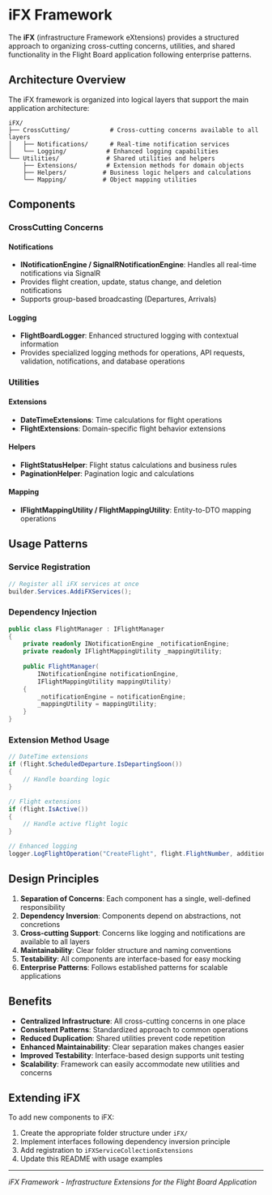 # iFX Framework

The **iFX** (infrastructure Framework eXtensions) provides a structured approach to organizing cross-cutting concerns, utilities, and shared functionality in the Flight Board application following enterprise patterns.

## Architecture Overview

The iFX framework is organized into logical layers that support the main application architecture:

```
iFX/
├── CrossCutting/           # Cross-cutting concerns available to all layers
│   ├── Notifications/      # Real-time notification services
│   └── Logging/           # Enhanced logging capabilities
└── Utilities/             # Shared utilities and helpers
    ├── Extensions/        # Extension methods for domain objects
    ├── Helpers/          # Business logic helpers and calculations  
    └── Mapping/          # Object mapping utilities
```

## Components

### CrossCutting Concerns

#### Notifications
- **INotificationEngine / SignalRNotificationEngine**: Handles all real-time notifications via SignalR
- Provides flight creation, update, status change, and deletion notifications
- Supports group-based broadcasting (Departures, Arrivals)

#### Logging
- **FlightBoardLogger**: Enhanced structured logging with contextual information
- Provides specialized logging methods for operations, API requests, validation, notifications, and database operations

### Utilities

#### Extensions
- **DateTimeExtensions**: Time calculations for flight operations
- **FlightExtensions**: Domain-specific flight behavior extensions

#### Helpers
- **FlightStatusHelper**: Flight status calculations and business rules
- **PaginationHelper**: Pagination logic and calculations

#### Mapping
- **IFlightMappingUtility / FlightMappingUtility**: Entity-to-DTO mapping operations

## Usage Patterns

### Service Registration

```csharp
// Register all iFX services at once
builder.Services.AddiFXServices();
```

### Dependency Injection

```csharp
public class FlightManager : IFlightManager
{
    private readonly INotificationEngine _notificationEngine;
    private readonly IFlightMappingUtility _mappingUtility;
    
    public FlightManager(
        INotificationEngine notificationEngine,
        IFlightMappingUtility mappingUtility)
    {
        _notificationEngine = notificationEngine;
        _mappingUtility = mappingUtility;
    }
}
```

### Extension Method Usage

```csharp
// DateTime extensions
if (flight.ScheduledDeparture.IsDepartingSoon())
{
    // Handle boarding logic
}

// Flight extensions
if (flight.IsActive())
{
    // Handle active flight logic
}

// Enhanced logging
logger.LogFlightOperation("CreateFlight", flight.FlightNumber, additionalData);
```

## Design Principles

1. **Separation of Concerns**: Each component has a single, well-defined responsibility
2. **Dependency Inversion**: Components depend on abstractions, not concretions
3. **Cross-cutting Support**: Concerns like logging and notifications are available to all layers
4. **Maintainability**: Clear folder structure and naming conventions
5. **Testability**: All components are interface-based for easy mocking
6. **Enterprise Patterns**: Follows established patterns for scalable applications

## Benefits

- **Centralized Infrastructure**: All cross-cutting concerns in one place
- **Consistent Patterns**: Standardized approach to common operations
- **Reduced Duplication**: Shared utilities prevent code repetition
- **Enhanced Maintainability**: Clear separation makes changes easier
- **Improved Testability**: Interface-based design supports unit testing
- **Scalability**: Framework can easily accommodate new utilities and concerns

## Extending iFX

To add new components to iFX:

1. Create the appropriate folder structure under `iFX/`
2. Implement interfaces following dependency inversion principle  
3. Add registration to `iFXServiceCollectionExtensions`
4. Update this README with usage examples

---

*iFX Framework - Infrastructure Extensions for the Flight Board Application*
